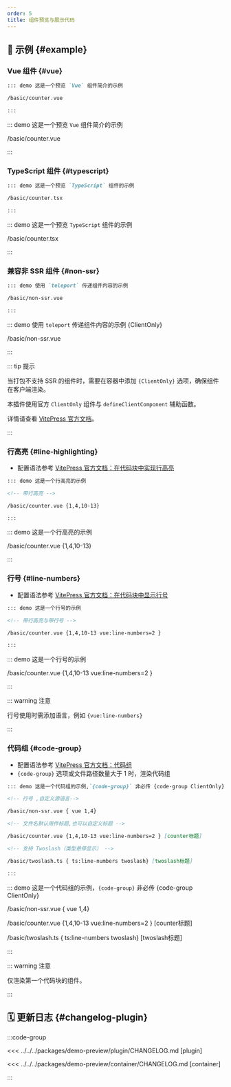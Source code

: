 ```yaml
---
order: 5
title: 组件预览与展示代码
---
```


<!-- @include: ../../../packages/demo-preview/README.md -->

## 📝 示例 {#example}

### Vue 组件 {#vue}

```markdown
::: demo 这是一个预览 `Vue` 组件简介的示例

/basic/counter.vue

:::
```

::: demo 这是一个预览 `Vue` 组件简介的示例

/basic/counter.vue

:::

### TypeScript 组件 {#typescript}

```markdown
::: demo 这是一个预览 `TypeScript` 组件的示例

/basic/counter.tsx

:::
```

::: demo 这是一个预览 `TypeScript` 组件的示例

/basic/counter.tsx

:::

### 兼容非 SSR 组件 {#non-ssr}

```markdown
::: demo 使用 `teleport` 传递组件内容的示例

/basic/non-ssr.vue

:::
```

::: demo 使用 `teleport` 传递组件内容的示例 {ClientOnly}

/basic/non-ssr.vue

:::

::: tip 提示

当打包不支持 SSR 的组件时，需要在容器中添加 `{ClientOnly}` 选项，确保组件在客户端渲染。

本插件使用官方 `ClientOnly` 组件与 `defineClientComponent` 辅助函数。

详情请查看 [VitePress 官方文档](https://vitepress.dev/zh/guide/ssr-compat#defineclientcomponent)。

:::

### 行高亮 {#line-highlighting}

- 配置语法参考 [VitePress 官方文档：在代码块中实现行高亮](https://vitepress.dev/zh/guide/markdown#line-highlighting-in-code-blocks)

```markdown
::: demo 这是一个行高亮的示例

<!-- 带行高亮 -->

/basic/counter.vue {1,4,10-13}

:::
```

::: demo 这是一个行高亮的示例

/basic/counter.vue {1,4,10-13}

:::

### 行号 {#line-numbers}

- 配置语法参考 [VitePress 官方文档：在代码块中显示行号](https://vitepress.dev/zh/guide/markdown#line-numbers)

```markdown
::: demo 这是一个行号的示例

<!-- 带行高亮与带行号 -->

/basic/counter.vue {1,4,10-13 vue:line-numbers=2 }

:::
```

::: demo 这是一个行号的示例

/basic/counter.vue {1,4,10-13 vue:line-numbers=2 }

:::

::: warning 注意

行号使用时需添加语言，例如 `{vue:line-numbers}`

:::

### 代码组 {#code-group}

- 配置语法参考 [VitePress 官方文档：代码组](https://vitepress.dev/zh/guide/markdown#code-groups)
- `{code-group}` 选项或文件路径数量大于 1 时，渲染代码组

```markdown
::: demo 这是一个代码组的示例,`{code-group}` 非必传 {code-group ClientOnly}

<!-- 行号 ,自定义源语言-->

/basic/non-ssr.vue { vue 1,4}

<!-- 文件名默认用作标题,也可以自定义标题 -->

/basic/counter.vue {1,4,10-13 vue:line-numbers=2 } [counter标题]

<!-- 支持 Twoslash（类型悬停显示） -->

/basic/twoslash.ts { ts:line-numbers twoslash} [twoslash标题]

:::
```

::: demo 这是一个代码组的示例，`{code-group}` 非必传 {code-group ClientOnly}

/basic/non-ssr.vue { vue 1,4}

/basic/counter.vue {1,4,10-13 vue:line-numbers=2 } [counter标题]

/basic/twoslash.ts { ts:line-numbers twoslash} [twoslash标题]

:::

::: warning 注意

仅渲染第一个代码块的组件。

:::

## 🗓️ 更新日志 {#changelog-plugin}

:::code-group

<<< ../../../packages/demo-preview/plugin/CHANGELOG.md [plugin]

<<< ../../../packages/demo-preview/container/CHANGELOG.md [container]

:::
